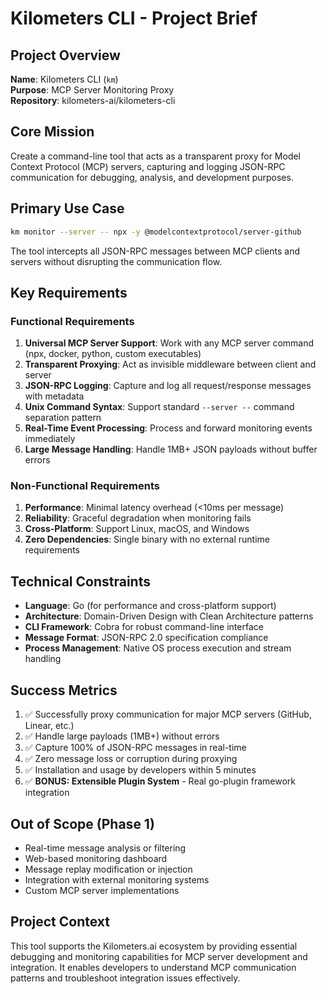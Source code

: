 # Kilometers CLI - Project Brief

## Project Overview
**Name**: Kilometers CLI (`km`)  
**Purpose**: MCP Server Monitoring Proxy  
**Repository**: kilometers-ai/kilometers-cli

## Core Mission
Create a command-line tool that acts as a transparent proxy for Model Context Protocol (MCP) servers, capturing and logging JSON-RPC communication for debugging, analysis, and development purposes.

## Primary Use Case
```bash
km monitor --server -- npx -y @modelcontextprotocol/server-github
```

The tool intercepts all JSON-RPC messages between MCP clients and servers without disrupting the communication flow.

## Key Requirements

### Functional Requirements
1. **Universal MCP Server Support**: Work with any MCP server command (npx, docker, python, custom executables)
2. **Transparent Proxying**: Act as invisible middleware between client and server
3. **JSON-RPC Logging**: Capture and log all request/response messages with metadata
4. **Unix Command Syntax**: Support standard `--server --` command separation pattern
5. **Real-Time Event Processing**: Process and forward monitoring events immediately
6. **Large Message Handling**: Handle 1MB+ JSON payloads without buffer errors

### Non-Functional Requirements
1. **Performance**: Minimal latency overhead (<10ms per message)
2. **Reliability**: Graceful degradation when monitoring fails
3. **Cross-Platform**: Support Linux, macOS, and Windows
4. **Zero Dependencies**: Single binary with no external runtime requirements

## Technical Constraints
- **Language**: Go (for performance and cross-platform support)
- **Architecture**: Domain-Driven Design with Clean Architecture patterns
- **CLI Framework**: Cobra for robust command-line interface
- **Message Format**: JSON-RPC 2.0 specification compliance
- **Process Management**: Native OS process execution and stream handling

## Success Metrics
1. ✅ Successfully proxy communication for major MCP servers (GitHub, Linear, etc.)
2. ✅ Handle large payloads (1MB+) without errors
3. ✅ Capture 100% of JSON-RPC messages in real-time
4. ✅ Zero message loss or corruption during proxying
5. ✅ Installation and usage by developers within 5 minutes
6. ✅ **BONUS: Extensible Plugin System** - Real go-plugin framework integration

## Out of Scope (Phase 1)
- Real-time message analysis or filtering
- Web-based monitoring dashboard
- Message replay modification or injection
- Integration with external monitoring systems
- Custom MCP server implementations

## Project Context
This tool supports the Kilometers.ai ecosystem by providing essential debugging and monitoring capabilities for MCP server development and integration. It enables developers to understand MCP communication patterns and troubleshoot integration issues effectively. 